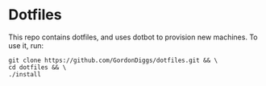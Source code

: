 # Dotfiles

This repo contains dotfiles, and uses dotbot to provision new machines. To use it, run:

```
git clone https://github.com/GordonDiggs/dotfiles.git && \
cd dotfiles && \
./install
```
